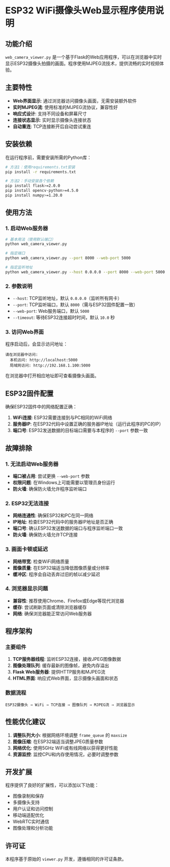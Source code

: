 # ESP32 WiFi摄像头Web显示程序使用说明

## 功能介绍

`web_camera_viewer.py` 是一个基于Flask的Web应用程序，可以在浏览器中实时显示ESP32摄像头拍摄的画面。程序使用MJPEG流技术，提供流畅的实时视频体验。

## 主要特性

- **Web界面显示**: 通过浏览器访问摄像头画面，无需安装额外软件
- **实时MJPEG流**: 使用标准的MJPEG流协议，兼容性好
- **响应式设计**: 支持不同设备和屏幕尺寸
- **连接状态显示**: 实时显示摄像头连接状态
- **自动重连**: TCP连接断开后自动尝试重连

## 安装依赖

在运行程序前，需要安装所需的Python库：

```bash
# 方法1：使用requirements.txt安装
pip install -r requirements.txt

# 方法2：手动安装各个依赖
pip install flask>=2.0.0
pip install opencv-python>=4.5.0
pip install numpy>=1.20.0
```

## 使用方法

### 1. 启动Web服务器

```bash
# 基本用法（使用默认端口）
python web_camera_viewer.py

# 指定端口
python web_camera_viewer.py --port 8000 --web-port 5000

# 指定监听地址
python web_camera_viewer.py --host 0.0.0.0 --port 8000 --web-port 5000
```

### 2. 参数说明

- `--host`: TCP监听地址，默认 `0.0.0.0`（监听所有网卡）
- `--port`: TCP监听端口，默认 `8000`（需与ESP32固件配置一致）
- `--web-port`: Web服务端口，默认 `5000`
- `--timeout`: 等待ESP32连接超时时间，默认 `10.0` 秒

### 3. 访问Web界面

程序启动后，会显示访问地址：

```
请在浏览器中访问:
  本机访问: http://localhost:5000
  局域网访问: http://192.168.1.100:5000
```

在浏览器中打开相应地址即可查看摄像头画面。

## ESP32固件配置

确保ESP32固件中的网络配置正确：

1. **WiFi连接**: ESP32需要连接到与PC相同的WiFi网络
2. **服务器IP**: 在ESP32代码中设置正确的服务器IP地址（运行此程序的PC的IP）
3. **端口号**: ESP32发送数据的目标端口需要与本程序的 `--port` 参数一致

## 故障排除

### 1. 无法启动Web服务器

- **端口被占用**: 尝试更换 `--web-port` 参数
- **权限问题**: 在Windows上可能需要以管理员身份运行
- **防火墙**: 确保防火墙允许程序监听端口

### 2. ESP32无法连接

- **网络连通性**: 确保ESP32和PC在同一网络
- **IP地址**: 检查ESP32代码中的服务器IP地址是否正确
- **端口号**: 确认ESP32发送数据的端口与程序监听端口一致
- **防火墙**: 确保防火墙允许TCP连接

### 3. 画面卡顿或延迟

- **网络带宽**: 检查WiFi网络质量
- **图像质量**: 在ESP32端适当降低图像质量或分辨率
- **缓冲区**: 程序会自动丢弃过旧的帧以减少延迟

### 4. 浏览器显示问题

- **兼容性**: 推荐使用Chrome、Firefox或Edge等现代浏览器
- **缓存**: 尝试刷新页面或清除浏览器缓存
- **网络**: 确保浏览器能正常访问Web服务器

## 程序架构

### 主要组件

1. **TCP服务器线程**: 监听ESP32连接，接收JPEG图像数据
2. **图像处理队列**: 缓存最新的图像帧，避免内存溢出
3. **Flask Web服务器**: 提供HTTP服务和MJPEG流
4. **HTML界面**: 响应式Web界面，显示摄像头画面和状态

### 数据流程

```
ESP32摄像头 → WiFi → TCP连接 → 图像队列 → MJPEG流 → 浏览器显示
```

## 性能优化建议

1. **调整队列大小**: 根据网络环境调整 `frame_queue` 的 `maxsize`
2. **图像压缩**: 在ESP32端适当调整JPEG质量参数
3. **网络优化**: 使用5GHz WiFi或有线网络以获得更好性能
4. **资源监控**: 监控CPU和内存使用情况，必要时调整参数

## 开发扩展

程序提供了良好的扩展性，可以添加以下功能：

- 图像录制和保存
- 多摄像头支持
- 用户认证和访问控制
- 移动端适配优化
- WebRTC实时通信
- 图像处理和分析功能

## 许可证

本程序基于原始的 `viewer.py` 开发，遵循相同的许可证条款。